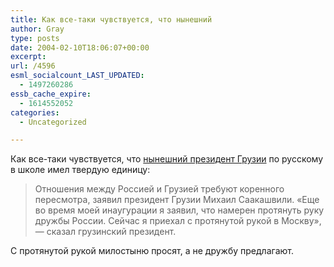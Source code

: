 ```yaml
---
title: Как все-таки чувствуется, что нынешний
author: Gray
type: posts
date: 2004-02-10T18:06:07+00:00
excerpt:
url: /4596
esml_socialcount_LAST_UPDATED:
  - 1497260286
essb_cache_expire:
  - 1614552052
categories:
  - Uncategorized

---
```








Как все-таки чувствуется, что <a href="http://lenta.ru/russia/2004/02/10/saakashvili/" target="_blank">нынешний президент Грузии</a> по русскому в школе имел твердую единицу:

> Отношения между Россией и Грузией требуют коренного пересмотра, заявил президент Грузии Михаил Саакашвили. &#171;Еще во время моей инаугурации я заявил, что намерен протянуть руку дружбы России. Сейчас я приехал с протянутой рукой в Москву&#187;, &#8212; сказал грузинский президент.

С протянутой рукой милостыню просят, а не дружбу предлагают.